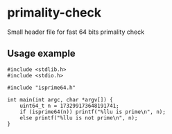 # primality-check
Small header file for fast 64 bits primality check

## Usage example

```
#include <stdlib.h>
#include <stdio.h>

#include "isprime64.h"

int main(int argc, char *argv[]) {
	uint64_t n = 173299173648191741;
	if (isprime64(n)) printf("%llu is prime\n", n);
	else printf("%llu is not prime\n", n);
}
```
